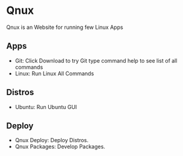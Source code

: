 # Qnux
Qnux is an Website for running few Linux Apps

## Apps
- Git: Click Download to try Git type command help to see list of all commands
- Linux: Run Linux All Commands

## Distros 
- Ubuntu: Run Ubuntu GUI 

## Deploy 
- Qnux Deploy: Deploy Distros.
- Qnux Packages: Develop Packages.
